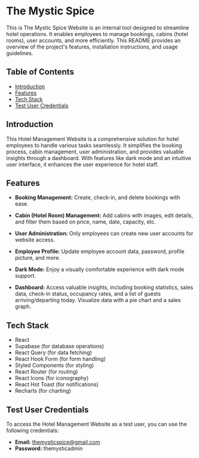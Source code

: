 # The Mystic Spice

This is The Mystic Spice Website is an internal tool designed to streamline hotel operations. It enables employees to manage bookings, cabins (hotel rooms), user accounts, and more efficiently. This README provides an overview of the project's features, installation instructions, and usage guidelines.

## Table of Contents

- [Introduction](#introduction)
- [Features](#features)
- [Tech Stack](#tech-stack)
- [Test User Credentials](#test-user-credentials)

## Introduction

This Hotel Management Website is a comprehensive solution for hotel employees to handle various tasks seamlessly. It simplifies the booking process, cabin management, user administration, and provides valuable insights through a dashboard. With features like dark mode and an intuitive user interface, it enhances the user experience for hotel staff.

## Features

- **Booking Management:** Create, check-in, and delete bookings with ease.

- **Cabin (Hotel Room) Management:** Add cabins with images, edit details, and filter them based on price, name, date, capacity, etc.

- **User Administration:** Only employees can create new user accounts for website access.

- **Employee Profile:** Update employee account data, password, profile picture, and more.

- **Dark Mode:** Enjoy a visually comfortable experience with dark mode support.

- **Dashboard:** Access valuable insights, including booking statistics, sales data, check-in status, occupancy rates, and a list of guests arriving/departing today. Visualize data with a pie chart and a sales graph.

## Tech Stack

- React
- Supabase (for database operations)
- React Query (for data fetching)
- React Hook Form (for form handling)
- Styled Components (for styling)
- React Router (for routing)
- React Icons (for iconography)
- React Hot Toast (for notifications)
- Recharts (for charting)

## Test User Credentials

To access the Hotel Management Website as a test user, you can use the following credentials:

- **Email:** themysticspice@gmail.com
- **Password:** themysticadmin
